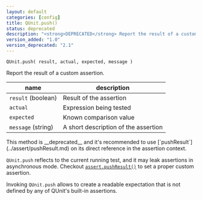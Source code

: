 ```yaml
---
layout: default
categories: [config]
title: QUnit.push()
status: deprecated
description: "<strong>DEPRECATED</strong> Report the result of a custom assertion."
version_added: "1.0"
version_deprecated: "2.1"
---
```


`QUnit.push( result, actual, expected, message )`

Report the result of a custom assertion.

| name               | description                          |
|--------------------|--------------------------------------|
| `result` (boolean) | Result of the assertion              |
| `actual`           | Expression being tested              |
| `expected`         | Known comparison value               |
| `message` (string) | A short description of the assertion |

<p class="warning" markdown="1">This method is __deprecated__ and it's recommended to use [`pushResult`](../assert/pushResult.md) on its direct reference in the assertion context.</p>

`QUnit.push` reflects to the current running test, and it may leak assertions in asynchronous mode. Checkout [`assert.pushResult()`](../assert/pushResult.md) to set a proper custom assertion.

Invoking `QUnit.push` allows to create a readable expectation that is not defined by any of QUnit's built-in assertions.
